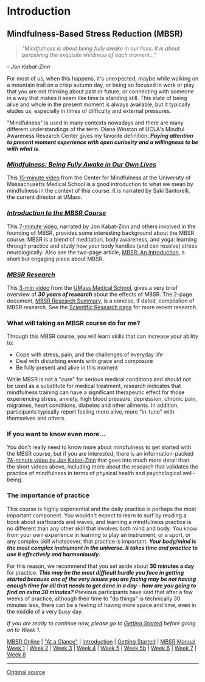 Introduction
============

Mindfulness-Based Stress Reduction (MBSR)
-----------------------------------------

> _"Mindfulness is about being fully awake in our lives. It is about perceiving
the exquisite vividness of each moment..."_

\- _Jon Kabat-Zinn_

For most of us, when this happens, it's unexpected, maybe while walking on a
mountain trail on a crisp autumn day, or being so focused in work or play that
you are not thinking about past or future, or connecting with someone in a way
that makes it seem like time is standing still. This state of being alive and
whole in the present moment is always available, but it typically eludes us,
especially in times of difficulty and external pressures.

"Mindfulness" is used in many contexts nowadays and there are many different
understandings of the term. Diana Winston of UCLA's Mindful Awareness Research
Center gives my favorite definition: **_Paying attention to present moment
experience with open curiosity and a willingness to be with what is_**.

### [_Mindfulness: Being Fully Awake in Our Own Lives_][39]
This [10-minute video][39] from the Center for Mindfulness at the University of
Massachusetts Medical School is a good introduction to what we mean by
mindfulness in the context of this course. It is narrated by Saki Santorelli,
the current director at UMass. 

### [ _Introduction to the MBSR Course_ ][41]
This [7-minute video][41], narrated by Jon Kabat-Zinn and others involved in
the founding of MBSR, provides some interesting background about the MBSR
course. MBSR is a blend of meditation, body awareness, and yoga: learning
through practice and study how your body handles (and can resolve) stress
neurologically. Also see the two-page article, [MBSR: An Introduction][42], a
short but engaging piece about MBSR.   

### [ _MBSR Research_][43]  
This [3-min video][43] from the [UMass Medical School][45], gives a very brief
overview of _**30 years of research**_ about the effects of MBSR. The 2-page
document, [MBSR Research Summary][46], is a concise, if dated, compilation of
MBSR research. See the [Scientific Research page][47] for more recent
research.

### What will taking an MBSR course do for me?  
Through this MBSR course, you will learn skills that can increase your ability to:  

* Cope with stress, pain, and the challenges of everyday life
* Deal with disturbing events with grace and composure
* Be fully present and alive in this moment

While MBSR is not a "cure" for serious medical conditions and should not be
used as a substitute for medical treatment, research indicates that mindfulness
training can have a significant therapeutic effect for those experiencing
stress, anxiety, high blood pressure, depression, chronic pain, migraines,
heart conditions, diabetes and other ailments. In addition, participants
typically report feeling more alive, more "in-tune" with themselves and others.

### If you want to know even more...  
You don't really need to know more about mindfulness to get started with the
MBSR course, but if you are interested, there is an information-packed
[74-minute video by Jon Kabat-Zinn][48] that goes into much more detail than
the short videos above, including more about the research that validates the
practice of mindfulness in terms of physical health and psychological
well-being.

### The importance of practice  
This course is highly experiential and the daily practice is perhaps the most
important component. You wouldn't expect to learn to surf by reading a book
about surfboards and waves, and learning a mindfulness practice is no different
than any other skill that involves both mind and body. You know from your own
experience in learning to play an instrument, or a sport, or any complex skill
whatsoever, that practice is important. _**Your body/mind is the most complex
instrument in the universe. It takes time and practice to use it effectively
and harmoniously.**_

For this reason, we recommend that you set aside about **30 minutes a day** for
practice. _**This may be the most difficult hurdle you face in getting started
because one of the very issues you are facing may be not having enough time for
all that needs to get done in a day - how are you going to find an extra 30
minutes?**_ Previous participants have said that after a few weeks of practice,
although their time to "do things" is technically 30 minutes less, there can be
a feeling of having more space and time, even in the middle of a very busy day.

_*If you are ready to continue now, please go to [Getting Started][15] before
going on to Week 1.*_

[15]: selfguidedMBSR_gettingstarted.md
[39]: https://www.youtube.com/watch?v=mBSO41ZimNs&amp;index=1&amp;list=PLbiVpU59JkVaWH5kKrkSCIkg0vKLr1p9f
[41]: https://www.youtube.com/watch?v=0TA7P-iCCcY&amp;list=PLbiVpU59JkVaWH5kKrkSCIkg0vKLr1p9f&amp;index=2
[42]: docs/MBSRintro-lewis.pdf
[43]: https://www.youtube.com/watch?v=PGNHn-G0Zz8&amp;list=PLbiVpU59JkVaWH5kKrkSCIkg0vKLr1p9f&amp;index=3
[45]: http://umassmed.edu/cfm/Research/MBSR-Research/
[46]: docs/research_summary.pdf
[47]: http://palousemindfulness.com/resources_research.html
[48]: https://www.youtube.com/watch?v=7kblkFJmriM&amp;list=PLbiVpU59JkVaWH5kKrkSCIkg0vKLr1p9f&amp;index=4

[MBSR Online](index.md) | ["At a Glance"][index] | [Introduction][intro] | [Getting Started][started] | [MBSR Manual][manual]  
[Week 1][w1] | [Week 2](selfguidedMBSR_week2.md) | [Week 3](selfguidedMBSR_week3.md) | [Week 4](selfguidedMBSR_week4.md) | [Week 5](selfguidedMBSR_week5.md) | [Week 5b](selfguidedMBSR_week5b.md) | [Week 6](selfguidedMBSR_week6.md) | [Week 7](selfguidedMBSR_week7.md) | [Week 8](selfguidedMBSR_week8.md)

[index]: selfguidedMBSR_ataglance.md
[intro]: selfguidedMBSR_week0.md
[started]: selfguidedMBSR_gettingstarted.md
[manual]: selfguidedMBSR_manual.md
[w1]: selfguidedMBSR_week1.md
[w2]: selfguidedMBSR_week2.md
[w3]: selfguidedMBSR_week3.md
[w4]: selfguidedMBSR_week4.md
[w5]: selfguidedMBSR_week5.md
[w5b]: selfguidedMBSR_week5b.md
[w6]: selfguidedMBSR_week6.md
[w7]: selfguidedMBSR_week7.md
[w8]: selfguidedMBSR_week8.md
-----

[Original source](http://palousemindfulness.com/selfguidedMBSR_week0.html "Permalink to MBSR Introduction")

